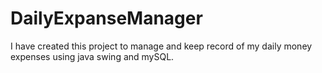 # DailyExpanseManager
I have created this project to manage and keep record of my daily money expenses using java swing and mySQL.
